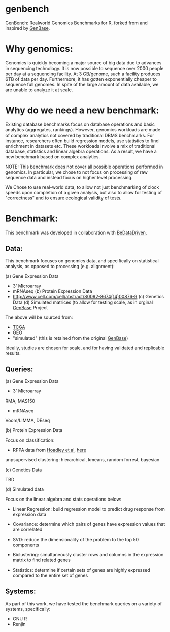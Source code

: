 genbench
=======

GenBench: Realworld Genomics Benchmarks for R, forked from and inspired by <a href= "https://github.com/hannesmuehleisen/genbase">GenBase</a>.

Why genomics:
=============

Genomics is quickly becoming a major source of big data due to advances in sequencing technology. It is now possible to sequence over 2000 people per day at a sequencing facility. At 3 GB/genome, such a facility produces 6TB of data per day. Furthermore, it has gotten exponentially cheaper to sequence full genomes. In spite of the large amount of data available, we are unable to analyze it at scale.

Why do we need a new benchmark:
===============================

Existing database benchmarks focus on database operations and basic analytics (aggregates, rankings). However, genomics workloads are made of complex analytics not covered by traditional DBMS benchmarks. For instance, researchers often build regression models, use statistics to find enrichment in datasets etc. These workloads involve a mix of traditional database, statistics and linear algebra operations. As a result, we have a new benchmark based on complex analytics.

NOTE: This benchmark does not cover all possible operations performed in genomics. In particular, we chose to not focus on processing of raw sequence data and instead focus on higher level processing.

We Chose to use real-world data, to allow not just benchmarking of clock speeds upon completion of a given analysis, but also to allow for testing of "correctness" and to ensure ecological validity of tests.


Benchmark:
==========

This benchmark was developed in collaboration with <a href= "https://www.bedatadriven.com">BeDataDriven</a>.

Data:
-----

This benchmark focuses on genomics data, and specifically on statistical analysis, as opposed to processing (e.g. alignment):

(a) Gene Expression Data
- 3' Microarray
- mRNAseq
(b) Protein Expression Data
 - <a href=""></a>http://www.cell.com/cell/abstract/S0092-8674(14)00876-9
(c) Genetics Data
(d) Simulated matrices (to allow for testing scale, as in orginal <a href="https://github.com/mitdbg/genbase">GenBase</a> Project 

The above will be sourced from:
- <a href="https://tcga-data.nci.nih.gov/docs/publications/">TCGA</a>
- <a href="http://www.ncbi.nlm.nih.gov/gds">GEO</a>
- "simulated" (this is retained from the original <a href="https://github.com/mitdbg/genbase">GenBase</a>)

Ideally, studies are chosen for scale, and for having validated and replicable results.

Queries:
--------
(a) Gene Expression Data
- 3' Microarray

RMA, MAS150

- mRNAseq

Voom/LIMMA, DEseq

(b) Protein Expression Data

Focus on classification:

- RPPA data from <a href="http://www.cell.com/cell/abstract/S0092-8674(14)00876-9">Hoadley et al</a>, <a href="https://tcga-data.nci.nih.gov/docs/publications/TCGApancan_2014/">here</a>

unpsupervised clustering: hierarchical, kmeans, random forrest, bayesian

(c) Genetics Data

TBD

(d) Simulated data

Focus on the linear algebra and stats operations below: 

- Linear Regression: build regression model to predict drug response from expression data

- Covariance: determine which pairs of genes have expression values that are correlated

- SVD: reduce the dimensionality of the problem to the top 50 components

- Biclustering: simultaneously cluster rows and columns in the expression matrix to find related genes

- Statistics: determine if certain sets of genes are highly expressed compared to the entire set of genes


Systems:
--------

As part of this work, we have tested the benchmark queries on a variety of systems, specifically:
- GNU R
- Renjin


<a href=""></a>
